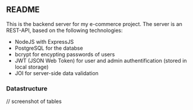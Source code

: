 ## README

This is the backend server for my e-commerce project. The server is an REST-API, based on the following technologies:

- NodeJS with ExpressJS
- PostgreSQL for the databse
- bcrypt for encypting passwords of users
- JWT (JSON Web Token) for user and admin authentification (stored in local storage)
- JOI for server-side data validation

### Datastructure

// screenshot of tables

